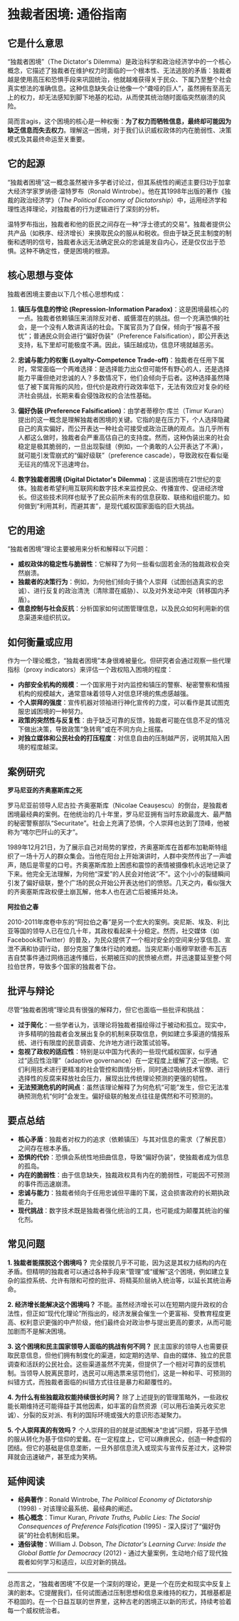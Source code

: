 # 独裁者困境: 通俗指南

## 它是什么意思
“独裁者困境”（The Dictator's Dilemma）是政治科学和政治经济学中的一个核心概念，它描述了独裁者在维护权力时面临的一个根本性、无法逃脱的矛盾：独裁者越是使用高压和恐惧手段来巩固统治，他就越难获得关于民众、下属乃至整个社会真实想法的准确信息。这种信息缺失会让他像一个“聋哑的巨人”，虽然拥有至高无上的权力，却无法感知到脚下地基的松动，从而使其统治随时面临突然崩溃的风险。

简而言agis，这个困境的核心是一种权衡：**为了权力而牺牲信息，最终却可能因为缺乏信息而失去权力**。理解这一困境，对于我们认识威权政体的内在脆弱性、决策模式及其最终命运至关重要。

## 它的起源
“独裁者困境”这一概念虽然被许多学者讨论过，但其系统性的阐述主要归功于加拿大经济学家罗纳德·温特罗布（Ronald Wintrobe）。他在其1998年出版的著作《独裁的政治经济学》（*The Political Economy of Dictatorship*）中，运用经济学和理性选择理论，对独裁者的行为逻辑进行了深刻的分析。

温特罗布指出，独裁者和他的臣民之间存在一种“浮士德式的交易”。独裁者提供公共产品（如秩序、经济增长）来换取民众的服从和税收。但由于缺乏民主制度的制衡和透明的信号，独裁者永远无法确定民众的忠诚是发自内心，还是仅仅出于恐惧。这种不确定性，便是困境的根源。

## 核心思想与变体
独裁者困境主要由以下几个核心思想构成：

1.  **镇压与信息的悖论 (Repression-Information Paradox)**：这是困境最核心的一点。独裁者依赖镇压来消除反对者、威慑潜在的挑战。但一个充满恐惧的社会，是一个没有人敢讲真话的社会。下属官员为了自保，倾向于“报喜不报忧”；普通民众则会进行“偏好伪装”（Preference Falsification），即公开表达支持，私下里却可能极度不满。因此，镇压越成功，信息环境就越恶劣。

2.  **忠诚与能力的权衡 (Loyalty-Competence Trade-off)**：独裁者在任用下属时，常常面临一个两难选择：是选择能力出众但可能怀有野心的人，还是选择能力平庸但绝对忠诚的人？多数情况下，他们会倾向于后者。这种选择虽然降低了被下属背叛的风险，但代价是政府行政效率低下，无法有效应对复杂的经济社会挑战，长期来看会侵蚀政权的合法性基础。

3.  **偏好伪装 (Preference Falsification)**：由学者蒂穆尔·库兰（Timur Kuran）提出的这一概念是理解独裁者困境的关键。它指的是在压力下，个人选择隐藏自己的真实偏好，而公开表达一种社会可接受或政治正确的观点。当几乎所有人都这么做时，独裁者会严重高估自己的支持度。然而，这种伪装出来的社会稳定是极其脆弱的，一旦出现裂缝（例如，一个勇敢的人公开表达了不满），就可能引发雪崩式的“偏好级联”（preference cascade），导致政权在看似毫无征兆的情况下迅速垮台。

4.  **数字独裁者困境 (Digital Dictator's Dilemma)**：这是该困境在21世纪的变体。独裁者希望利用互联网和数字技术来监控民众、传播宣传、促进经济增长。但这些技术同样也赋予了民众前所未有的信息获取、联络和组织能力。如何做到“利用其利，而避其害”，是现代威权国家面临的巨大挑战。

## 它的用途
“独裁者困境”理论主要被用来分析和解释以下问题：

-   **威权政体的稳定性与脆弱性**：它解释了为何一些看似固若金汤的独裁政权会突然崩溃。
-   **独裁者的决策行为**：例如，为何他们倾向于搞个人崇拜（试图创造真实的忠诚）、进行反复的政治清洗（清除潜在威胁）、以及对外发动冲突（转移国内矛盾）。
-   **信息控制与社会反抗**：分析国家如何试图管理信息，以及民众如何利用新的信息渠道来组织抗议。

## 如何衡量或应用
作为一个理论概念，“独裁者困境”本身很难被量化。但研究者会通过观察一些代理指标（proxy indicators）来评估一个政权陷入困境的程度：

-   **内部安全机构的规模**：一个国家用于对内监控和镇压的警察、秘密警察和情报机构的规模越大，通常意味着领导人对信息环境的焦虑感越强。
-   **个人崇拜的强度**：宣传机器对领袖进行神化宣传的力度，可以看作是其试图克服忠诚困境的一种努力。
-   **政策的突然性与反复性**：由于缺乏可靠的反馈，独裁者可能在信息不足的情况下做出决策，导致政策“急转弯”或在不同方向上摇摆。
-   **对独立媒体和公民社会的打压程度**：对信息自由的压制越严厉，说明其陷入困境的程度越深。

## 案例研究
**罗马尼亚的齐奥塞斯库之死**

罗马尼亚前领导人尼古拉·齐奥塞斯库（Nicolae Ceaușescu）的倒台，是独裁者困境最经典的案例。在他统治的几十年里，罗马尼亚拥有当时东欧最庞大、最严酷的秘密警察部队“Securitate”。社会上充满了恐惧，个人崇拜也达到了顶峰，他被称为“喀尔巴阡山的天才”。

1989年12月21日，为了展示自己对局势的掌控，齐奥塞斯库在首都布加勒斯特组织了一场十万人的群众集会。当他在阳台上开始演讲时，人群中突然传出了一声嘘声，随后是零星的口号。齐奥塞斯库脸上困惑和震惊的表情被摄像机永远地记录了下来。他完全无法理解，为何他“深爱”的人民会对他说“不”。这个小小的裂缝瞬间引发了偏好级联，整个广场的民众开始公开表达他们的愤怒。几天之内，看似强大的齐奥塞斯库政权便土崩瓦解，他本人也在逃亡后被捕并处决。

**阿拉伯之春**

2010-2011年席卷中东的“阿拉伯之春”是另一个宏大的案例。突尼斯、埃及、利比亚等国的领导人已在位几十年，其政权看起来十分稳定。然而，社交媒体（如Facebook和Twitter）的普及，为民众提供了一个相对安全的空间来分享信息、宣泄不满和协调行动，部分克服了集体行动的难题。当突尼斯小贩穆罕默德·布瓦吉吉自焚事件通过网络迅速传播后，长期被压抑的民愤被点燃，并迅速蔓延至整个阿拉伯世界，导致多个国家的独裁者下台。

## 批评与辩论
尽管“独裁者困境”理论具有很强的解释力，但它也面临一些批评和挑战：

-   **过于简化**：一些学者认为，该理论将独裁者描绘得过于被动和孤立。现实中，许多精明的独裁者会发展出复杂的机制来获取信息，例如建立多渠道的情报系统、进行有限度的民意调查、允许地方进行政策试验等。
-   **忽视了政权的适应性**：特别是以中国为代表的一些现代威权国家，似乎通过“适应性治理”（adaptive governance）在一定程度上缓解了这一困境。它们利用技术进行更精准的社会管控和舆情分析，同时通过吸纳技术官僚、进行选择性的反腐来释放社会压力，展现出比传统理论预测的更强的韧性。
-   **无法预测危机的时间点**：虽然该理论解释了为何危机“可能”发生，但它无法准确预测危机“何时”会发生。偏好级联的触发点往往是偶然和不可预测的。

## 要点总结
-   **核心矛盾**：独裁者对权力的追求（依赖镇压）与其对信息的需求（了解民意）之间存在根本矛盾。
-   **恐惧的代价**：恐惧会系统性地扭曲信息，导致“偏好伪装”，使独裁者成为信息的孤岛。
-   **内在的脆弱性**：由于信息缺失，独裁政权具有内在的脆弱性，可能因不可预测的事件而迅速崩溃。
-   **忠诚与能力**：独裁者倾向于任用忠诚但平庸的下属，这会损害政府的长期执政能力。
-   **现代挑战**：数字技术既是独裁者强化统治的工具，也可能成为颠覆其统治的催化剂。

## 常见问题
**1. 独裁者能摆脱这个困境吗？**
完全摆脱几乎不可能，因为这是其权力结构的内在矛盾。但精明的独裁者可以通过各种手段来“管理”或“缓解”这个困境，例如建立复杂的监控系统、允许有限和可控的批评、将精英阶层纳入统治等，以延长其统治寿命。

**2. 经济增长能解决这个困境吗？**
不能。虽然经济增长可以在短期内提升政权的合法性，但正如“现代化理论”所指出的，经济发展会催生一个更富裕、受教育程度更高、权利意识更强的中产阶级，他们最终会对政治参与提出更高的要求，从而可能加剧而不是解决困境。

**3. 这个困境和民主国家领导人面临的挑战有何不同？**
民主国家的领导人也需要获取民意信息，但他们拥有制度化的渠道，如定期的选举、自由的媒体、独立的民意调查和活跃的公民社会。这些渠道虽然不完美，但提供了一个相对可靠的反馈机制。当领导人脱离民意时，选民可以用选票来惩罚他们，这是一种和平、可预测的纠错方式，而独裁者面临的纠错方式往往是暴力和颠覆性的。

**4. 为什么有些独裁政权能持续很长时间？**
除了上述提到的管理策略外，一些政权能长期维持还可能得益于其他因素，如丰富的自然资源（可以用石油美元收买忠诚）、分裂的反对派、有利的国际环境或强大的意识形态凝聚力。

**5. 个人崇拜真的有效吗？**
个人崇拜的目的就是试图解决“忠诚”问题，将基于恐惧的服从转化为基于信仰的爱戴。在一定程度上，它可以麻痹民众，创造一种虚假的团结。但它的基础是信息垄断，一旦外部信息流入或现实与宣传反差过大，这种崇拜就会迅速破产，甚至成为笑柄。

## 延伸阅读
-   **经典著作**：Ronald Wintrobe, *The Political Economy of Dictatorship* (1998) - 对该理论最系统、最经典的阐述。
-   **核心概念**：Timur Kuran, *Private Truths, Public Lies: The Social Consequences of Preference Falsification* (1995) - 深入探讨了“偏好伪装”的社会机制和后果。
-   **通俗读物**：William J. Dobson, *The Dictator's Learning Curve: Inside the Global Battle for Democracy* (2012) - 通过大量案例，生动地介绍了现代独裁者如何学习和适应，以应对新的挑战。

---
总而言之，“独裁者困境”不仅是一个深刻的理论，更是一个在历史和现实中反复上演的剧本。它提醒我们，任何试图通过压制思想和信息来维持的权力，其根基都是不稳固的。在一个日益互联的世界里，这种古老的困境正以新的形式，持续考验着每一个威权统治者。
